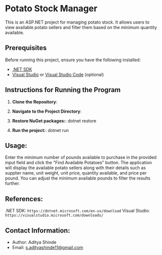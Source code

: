 # Potato Stock Manager

This is an ASP.NET project for managing potato stock. It allows users to view available potato sellers and filter them based on the minimum quantity available.

## Prerequisites

Before running this project, ensure you have the following installed:

- [.NET SDK](https://dotnet.microsoft.com/download)
- [Visual Studio](https://visualstudio.microsoft.com/downloads/) or [Visual Studio Code](https://code.visualstudio.com/download) (optional)

## Instructions for Running the Program

1. **Clone the Repository**: 

2. **Navigate to the Project Directory**: 

3. **Restore NuGet packages:**: dotnet restore

4. **Run the project:**: dotnet run




## Usage:
Enter the minimum number of pounds available to purchase in the provided input field and click the "Find Available Potatoes" button.
The application will display the available potato sellers along with their details such as supplier name, unit weight, unit price, quantity available, and price per pound.
You can adjust the minimum available pounds to filter the results further.

## References:
.NET SDK: ```https://dotnet.microsoft.com/en-us/download```
Visual Studio: ```https://visualstudio.microsoft.com/downloads/```


## Contact Information:
- Author: Aditya Shinde
- Email: s.adityashinde11@gmail.com
